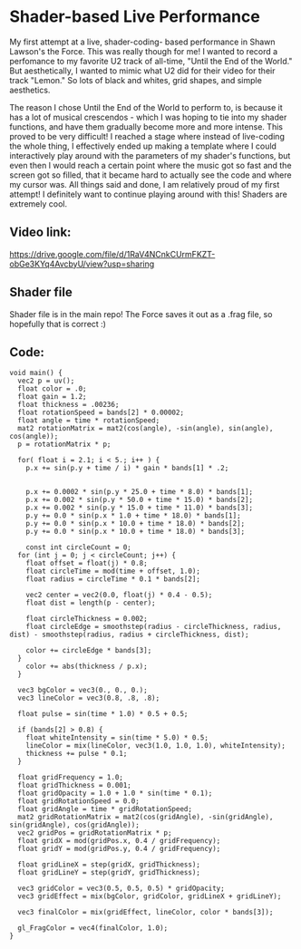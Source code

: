 # Shader-based Live Performance
My first attempt at a live, shader-coding- based performance in Shawn Lawson's the Force. This was really though for me! I wanted to record a perfomance to my favorite U2 track of all-time, "Until the End of the World." But aesthetically, I wanted to mimic what U2 did for their video for their track "Lemon." So lots of black and whites, grid shapes, and simple aesthetics. 

The reason I chose Until the End of the World to perform to, is because it has a lot of musical crescendos - which I was hoping to tie into my shader functions, and have them gradually become more and more intense. This proved to be very difficult! I reached a stage where instead of live-coding the whole thing, I effectively ended up making a template where I could interactively play around with the parameters of my shader's functions, but even then I would reach a certain point where the music got so fast and the screen got so filled, that it became hard to actually see the code and where my cursor was. All things said and done, I am relatively proud of my first attempt! I definitely want to continue playing around with this! Shaders are extremely cool.

## Video link: 
https://drive.google.com/file/d/1RaV4NCnkCUrmFKZT-obGe3KYq4AvcbyU/view?usp=sharing

## Shader file
Shader file is in the main repo! The Force saves it out as a .frag file, so hopefully that is correct :)

## Code:
```
void main() {
  vec2 p = uv();
  float color = .0; 
  float gain = 1.2;
  float thickness = .00236; 
  float rotationSpeed = bands[2] * 0.00002;
  float angle = time * rotationSpeed;  
  mat2 rotationMatrix = mat2(cos(angle), -sin(angle), sin(angle), cos(angle));
  p = rotationMatrix * p;  

  for( float i = 2.1; i < 5.; i++ ) { 
    p.x += sin(p.y + time / i) * gain * bands[1] * .2;

  
    p.x += 0.0002 * sin(p.y * 25.0 + time * 8.0) * bands[1]; 
    p.x += 0.002 * sin(p.y * 50.0 + time * 15.0) * bands[2]; 
    p.x += 0.002 * sin(p.y * 15.0 + time * 11.0) * bands[3]; 
    p.y += 0.0 * sin(p.x * 1.0 + time * 18.0) * bands[1]; 
    p.y += 0.0 * sin(p.x * 10.0 + time * 18.0) * bands[2]; 
    p.y += 0.0 * sin(p.x * 10.0 + time * 18.0) * bands[3]; 
    
    const int circleCount = 0; 
  for (int j = 0; j < circleCount; j++) { 
    float offset = float(j) * 0.8; 
    float circleTime = mod(time + offset, 1.0); 
    float radius = circleTime * 0.1 * bands[2]; 

    vec2 center = vec2(0.0, float(j) * 0.4 - 0.5); 
    float dist = length(p - center); 

    float circleThickness = 0.002; 
    float circleEdge = smoothstep(radius - circleThickness, radius, dist) - smoothstep(radius, radius + circleThickness, dist);
    
    color += circleEdge * bands[3]; 
  }
    color += abs(thickness / p.x);
  }

  vec3 bgColor = vec3(0., 0., 0.); 
  vec3 lineColor = vec3(0.8, .8, .8); 
  
  float pulse = sin(time * 1.0) * 0.5 + 0.5; 

  if (bands[2] > 0.8) {
    float whiteIntensity = sin(time * 5.0) * 0.5; 
    lineColor = mix(lineColor, vec3(1.0, 1.0, 1.0), whiteIntensity); 
    thickness += pulse * 0.1; 
  }

  float gridFrequency = 1.0;
  float gridThickness = 0.001;
  float gridOpacity = 1.0 + 1.0 * sin(time * 0.1); 
  float gridRotationSpeed = 0.0;  
  float gridAngle = time * gridRotationSpeed;  
  mat2 gridRotationMatrix = mat2(cos(gridAngle), -sin(gridAngle), sin(gridAngle), cos(gridAngle));
  vec2 gridPos = gridRotationMatrix * p;  
  float gridX = mod(gridPos.x, 0.4 / gridFrequency);
  float gridY = mod(gridPos.y, 0.4 / gridFrequency);
  
  float gridLineX = step(gridX, gridThickness);
  float gridLineY = step(gridY, gridThickness);
  
  vec3 gridColor = vec3(0.5, 0.5, 0.5) * gridOpacity; 
  vec3 gridEffect = mix(bgColor, gridColor, gridLineX + gridLineY); 
  
  vec3 finalColor = mix(gridEffect, lineColor, color * bands[3]);

  gl_FragColor = vec4(finalColor, 1.0);  
}
```

